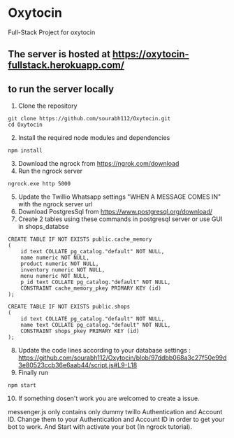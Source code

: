 # Oxytocin
Full-Stack Project for oxytocin

## The server is hosted at https://oxytocin-fullstack.herokuapp.com/

## to run the server locally
1. Clone the repository
```
git clone https://github.com/sourabh112/Oxytocin.git
cd Oxytocin
```
2. Install the required node modules and dependencies
```
npm install
```
3. Download the ngrock from https://ngrok.com/download
4. Run the ngrock server
```
ngrock.exe http 5000
```
5. Update the Twillio Whatsapp settings "WHEN A MESSAGE COMES IN" with the ngrock server url
6. Download PostgresSql from https://www.postgresql.org/download/
7. Create 2 tables using these commands in postgresql server or use GUI in shops_databse
```
CREATE TABLE IF NOT EXISTS public.cache_memory
(
    id text COLLATE pg_catalog."default" NOT NULL,
    name numeric NOT NULL,
    product numeric NOT NULL,
    inventory numeric NOT NULL,
    menu numeric NOT NULL,
    p_id text COLLATE pg_catalog."default" NOT NULL,
    CONSTRAINT cache_memory_pkey PRIMARY KEY (id)
);

CREATE TABLE IF NOT EXISTS public.shops
(
    id text COLLATE pg_catalog."default" NOT NULL,
    name text COLLATE pg_catalog."default" NOT NULL,
    CONSTRAINT shops_pkey PRIMARY KEY (id)
);
```
8. Update the code lines according to your database settings : https://github.com/sourabh112/Oxytocin/blob/97ddbb068a3c27f50e99d3e80523ccb36e6aab44/script.js#L9-L18
9. Finally run 
```
npm start
```
10. If something dosen't work you are welcomed to create a issue.


messenger.js only contains only dummy twillo Authentication and Account ID. Change them to your Authentication and Account ID in order to get your bot to work. And Start with activate your bot (In ngrock tutorial).
